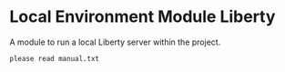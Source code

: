 # Local Environment Module Liberty

A module to run a local Liberty server within the project.

```shell
please read manual.txt
```

